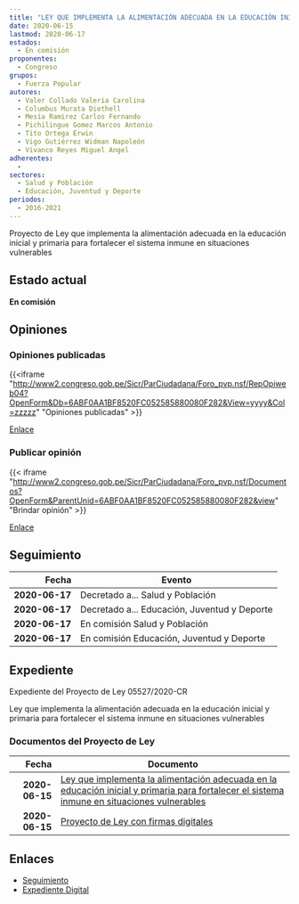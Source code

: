 ```yaml
---
title: "LEY QUE IMPLEMENTA LA ALIMENTACIÓN ADECUADA EN LA EDUCACIÓN INICIAL Y PRIMARIA PARA FORTALECER EL SISTEMA INMUNE EN SITUACIONES VULNERABLES"
date: 2020-06-15
lastmod: 2020-06-17
estados: 
  - En comisión
proponentes: 
  - Congreso
grupos: 
  - Fuerza Popular
autores: 
  - Valer Collado Valeria Carolina
  - Columbus Murata Diethell
  - Mesía Ramirez Carlos Fernando
  - Pichilingue Gomez Marcos Antonio
  - Tito Ortega Erwin
  - Vigo Gutiérrez Widman Napoleón
  - Vivanco Reyes Miguel Angel
adherentes: 
  - 
sectores: 
  - Salud y Población
  - Educación, Juventud y Deporte
periodos: 
  - 2016-2021
---
```


Proyecto de Ley que implementa la alimentación adecuada en la educación inicial y primaria para fortalecer el sistema inmune en situaciones vulnerables


## Estado actual

**En comisión**

## Opiniones

### Opiniones publicadas

{{<iframe "http://www2.congreso.gob.pe/Sicr/ParCiudadana/Foro_pvp.nsf/RepOpiweb04?OpenForm&Db=6ABF0AA1BF8520FC052585880080F282&View=yyyy&Col=zzzzz" "Opiniones publicadas" >}}

[Enlace](http://www2.congreso.gob.pe/Sicr/ParCiudadana/Foro_pvp.nsf/RepOpiweb04?OpenForm&Db=6ABF0AA1BF8520FC052585880080F282&View=yyyy&Col=zzzzz)
### Publicar opinión

{{< iframe "http://www2.congreso.gob.pe/Sicr/ParCiudadana/Foro_pvp.nsf/Documentos?OpenForm&ParentUnid=6ABF0AA1BF8520FC052585880080F282&view" "Brindar opinión" >}}

[Enlace](http://www2.congreso.gob.pe/Sicr/ParCiudadana/Foro_pvp.nsf/Documentos?OpenForm&ParentUnid=6ABF0AA1BF8520FC052585880080F282&view)

## Seguimiento

| Fecha | Evento |
|------:|--------|
| **2020-06-17** | Decretado a... Salud y Población|
| **2020-06-17** | Decretado a... Educación, Juventud y Deporte|
| **2020-06-17** | En comisión Salud y Población|
| **2020-06-17** | En comisión Educación, Juventud y Deporte|


## Expediente

Expediente del Proyecto de Ley 05527/2020-CR

Ley que implementa la alimentación adecuada en la educación inicial y primaria para fortalecer el sistema inmune en situaciones vulnerables


### Documentos del Proyecto de Ley

| Fecha | Documento |
|------:|--------|
| **2020-06-15** | [Ley que implementa la alimentación adecuada en la educación inicial y primaria para fortalecer el sistema inmune en situaciones vulnerables](http://www.leyes.congreso.gob.pe/Documentos/2016_2021/Proyectos_de_Ley_y_de_Resoluciones_Legislativas/PL05527-20200615.pdf) |
| **2020-06-15** | [Proyecto de Ley con firmas digitales](http://www.leyes.congreso.gob.pe/Documentos/2016_2021/Proyectos_de_Ley_y_de_Resoluciones_Legislativas/Proyectos_Firmas_digitales/PL05527.pdf) |

## Enlaces 

- [Seguimiento](http://www2.congreso.gob.pe/Sicr/TraDocEstProc/CLProLey2016.nsf/f7fff46988ca05b1052578e100829cc7/3030b4d792b078a905258588008353b6?OpenDocument)
- [Expediente Digital](http://www2.congreso.gob.pe/Sicr/TraDocEstProc/CLProLey2016.nsf/f7fff46988ca05b1052578e100829cc7/3030b4d792b078a905258588008353b6?OpenDocument&Click=05257FB7005EB655.eb71d0cf91d8294e05256cdf006b5706/$Body/0.1C6C)
